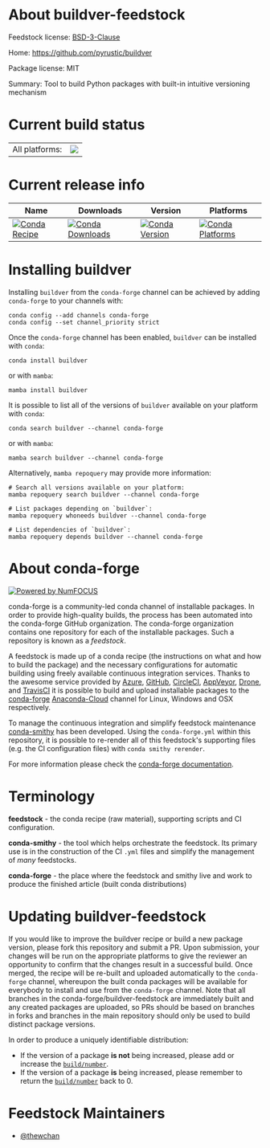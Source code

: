 About buildver-feedstock
========================

Feedstock license: [BSD-3-Clause](https://github.com/conda-forge/buildver-feedstock/blob/main/LICENSE.txt)

Home: https://github.com/pyrustic/buildver

Package license: MIT

Summary: Tool to build Python packages with built-in intuitive versioning mechanism

Current build status
====================


<table><tr><td>All platforms:</td>
    <td>
      <a href="https://dev.azure.com/conda-forge/feedstock-builds/_build/latest?definitionId=16527&branchName=main">
        <img src="https://dev.azure.com/conda-forge/feedstock-builds/_apis/build/status/buildver-feedstock?branchName=main">
      </a>
    </td>
  </tr>
</table>

Current release info
====================

| Name | Downloads | Version | Platforms |
| --- | --- | --- | --- |
| [![Conda Recipe](https://img.shields.io/badge/recipe-buildver-green.svg)](https://anaconda.org/conda-forge/buildver) | [![Conda Downloads](https://img.shields.io/conda/dn/conda-forge/buildver.svg)](https://anaconda.org/conda-forge/buildver) | [![Conda Version](https://img.shields.io/conda/vn/conda-forge/buildver.svg)](https://anaconda.org/conda-forge/buildver) | [![Conda Platforms](https://img.shields.io/conda/pn/conda-forge/buildver.svg)](https://anaconda.org/conda-forge/buildver) |

Installing buildver
===================

Installing `buildver` from the `conda-forge` channel can be achieved by adding `conda-forge` to your channels with:

```
conda config --add channels conda-forge
conda config --set channel_priority strict
```

Once the `conda-forge` channel has been enabled, `buildver` can be installed with `conda`:

```
conda install buildver
```

or with `mamba`:

```
mamba install buildver
```

It is possible to list all of the versions of `buildver` available on your platform with `conda`:

```
conda search buildver --channel conda-forge
```

or with `mamba`:

```
mamba search buildver --channel conda-forge
```

Alternatively, `mamba repoquery` may provide more information:

```
# Search all versions available on your platform:
mamba repoquery search buildver --channel conda-forge

# List packages depending on `buildver`:
mamba repoquery whoneeds buildver --channel conda-forge

# List dependencies of `buildver`:
mamba repoquery depends buildver --channel conda-forge
```


About conda-forge
=================

[![Powered by
NumFOCUS](https://img.shields.io/badge/powered%20by-NumFOCUS-orange.svg?style=flat&colorA=E1523D&colorB=007D8A)](https://numfocus.org)

conda-forge is a community-led conda channel of installable packages.
In order to provide high-quality builds, the process has been automated into the
conda-forge GitHub organization. The conda-forge organization contains one repository
for each of the installable packages. Such a repository is known as a *feedstock*.

A feedstock is made up of a conda recipe (the instructions on what and how to build
the package) and the necessary configurations for automatic building using freely
available continuous integration services. Thanks to the awesome service provided by
[Azure](https://azure.microsoft.com/en-us/services/devops/), [GitHub](https://github.com/),
[CircleCI](https://circleci.com/), [AppVeyor](https://www.appveyor.com/),
[Drone](https://cloud.drone.io/welcome), and [TravisCI](https://travis-ci.com/)
it is possible to build and upload installable packages to the
[conda-forge](https://anaconda.org/conda-forge) [Anaconda-Cloud](https://anaconda.org/)
channel for Linux, Windows and OSX respectively.

To manage the continuous integration and simplify feedstock maintenance
[conda-smithy](https://github.com/conda-forge/conda-smithy) has been developed.
Using the ``conda-forge.yml`` within this repository, it is possible to re-render all of
this feedstock's supporting files (e.g. the CI configuration files) with ``conda smithy rerender``.

For more information please check the [conda-forge documentation](https://conda-forge.org/docs/).

Terminology
===========

**feedstock** - the conda recipe (raw material), supporting scripts and CI configuration.

**conda-smithy** - the tool which helps orchestrate the feedstock.
                   Its primary use is in the construction of the CI ``.yml`` files
                   and simplify the management of *many* feedstocks.

**conda-forge** - the place where the feedstock and smithy live and work to
                  produce the finished article (built conda distributions)


Updating buildver-feedstock
===========================

If you would like to improve the buildver recipe or build a new
package version, please fork this repository and submit a PR. Upon submission,
your changes will be run on the appropriate platforms to give the reviewer an
opportunity to confirm that the changes result in a successful build. Once
merged, the recipe will be re-built and uploaded automatically to the
`conda-forge` channel, whereupon the built conda packages will be available for
everybody to install and use from the `conda-forge` channel.
Note that all branches in the conda-forge/buildver-feedstock are
immediately built and any created packages are uploaded, so PRs should be based
on branches in forks and branches in the main repository should only be used to
build distinct package versions.

In order to produce a uniquely identifiable distribution:
 * If the version of a package **is not** being increased, please add or increase
   the [``build/number``](https://docs.conda.io/projects/conda-build/en/latest/resources/define-metadata.html#build-number-and-string).
 * If the version of a package **is** being increased, please remember to return
   the [``build/number``](https://docs.conda.io/projects/conda-build/en/latest/resources/define-metadata.html#build-number-and-string)
   back to 0.

Feedstock Maintainers
=====================

* [@thewchan](https://github.com/thewchan/)

